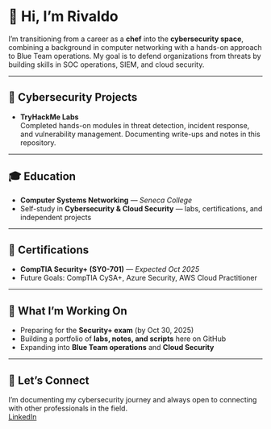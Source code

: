 # 👋 Hi, I’m Rivaldo

I’m transitioning from a career as a **chef** into the **cybersecurity space**, combining a background in computer networking with a hands-on approach to Blue Team operations. My goal is to defend organizations from threats by building skills in SOC operations, SIEM, and cloud security.

---

## 🔐 Cybersecurity Projects

- **TryHackMe Labs**  
  Completed hands-on modules in threat detection, incident response, and vulnerability management. Documenting write-ups and notes in this repository.

---

## 🎓 Education

- **Computer Systems Networking** — *Seneca College*  
- Self-study in **Cybersecurity & Cloud Security** — labs, certifications, and independent projects

---

## 📜 Certifications

- **CompTIA Security+ (SY0-701)** — *Expected Oct 2025*  
- Future Goals: CompTIA CySA+, Azure Security, AWS Cloud Practitioner

---

## 📂 What I’m Working On

- Preparing for the **Security+ exam** (by Oct 30, 2025)  
- Building a portfolio of **labs, notes, and scripts** here on GitHub  
- Expanding into **Blue Team operations** and **Cloud Security**

---

## 🤝 Let’s Connect

I’m documenting my cybersecurity journey and always open to connecting with other professionals in the field.  
[LinkedIn](https://www.linkedin.com/in/rivaldough)

